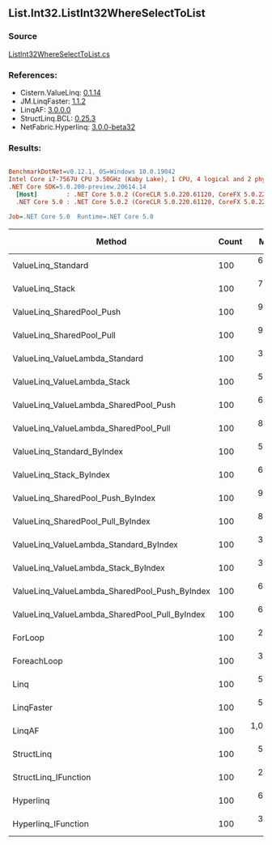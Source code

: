 ﻿## List.Int32.ListInt32WhereSelectToList

### Source
[ListInt32WhereSelectToList.cs](../LinqBenchmarks/List/Int32/ListInt32WhereSelectToList.cs)

### References:
- Cistern.ValueLinq: [0.1.14](https://www.nuget.org/packages/Cistern.ValueLinq/0.1.14)
- JM.LinqFaster: [1.1.2](https://www.nuget.org/packages/JM.LinqFaster/1.1.2)
- LinqAF: [3.0.0.0](https://www.nuget.org/packages/LinqAF/3.0.0.0)
- StructLinq.BCL: [0.25.3](https://www.nuget.org/packages/StructLinq.BCL/0.25.3)
- NetFabric.Hyperlinq: [3.0.0-beta32](https://www.nuget.org/packages/NetFabric.Hyperlinq/3.0.0-beta32)

### Results:
``` ini

BenchmarkDotNet=v0.12.1, OS=Windows 10.0.19042
Intel Core i7-7567U CPU 3.50GHz (Kaby Lake), 1 CPU, 4 logical and 2 physical cores
.NET Core SDK=5.0.200-preview.20614.14
  [Host]        : .NET Core 5.0.2 (CoreCLR 5.0.220.61120, CoreFX 5.0.220.61120), X64 RyuJIT
  .NET Core 5.0 : .NET Core 5.0.2 (CoreCLR 5.0.220.61120, CoreFX 5.0.220.61120), X64 RyuJIT

Job=.NET Core 5.0  Runtime=.NET Core 5.0  

```
|                                        Method | Count |       Mean |    Error |   StdDev | Ratio | RatioSD |  Gen 0 | Gen 1 | Gen 2 | Allocated |
|---------------------------------------------- |------ |-----------:|---------:|---------:|------:|--------:|-------:|------:|------:|----------:|
|                            ValueLinq_Standard |   100 |   604.0 ns |  3.65 ns |  3.24 ns |  2.51 |    0.02 | 0.3090 |     - |     - |     648 B |
|                               ValueLinq_Stack |   100 |   794.5 ns |  2.65 ns |  2.48 ns |  3.30 |    0.02 | 0.1221 |     - |     - |     256 B |
|                     ValueLinq_SharedPool_Push |   100 |   910.5 ns |  2.89 ns |  2.71 ns |  3.78 |    0.02 | 0.1221 |     - |     - |     256 B |
|                     ValueLinq_SharedPool_Pull |   100 |   992.1 ns |  7.96 ns |  7.45 ns |  4.12 |    0.04 | 0.1221 |     - |     - |     256 B |
|                ValueLinq_ValueLambda_Standard |   100 |   354.7 ns |  1.91 ns |  1.70 ns |  1.47 |    0.01 | 0.3095 |     - |     - |     648 B |
|                   ValueLinq_ValueLambda_Stack |   100 |   556.7 ns |  4.89 ns |  4.08 ns |  2.31 |    0.02 | 0.1221 |     - |     - |     256 B |
|         ValueLinq_ValueLambda_SharedPool_Push |   100 |   637.9 ns |  1.71 ns |  1.60 ns |  2.65 |    0.01 | 0.1221 |     - |     - |     256 B |
|         ValueLinq_ValueLambda_SharedPool_Pull |   100 |   837.3 ns |  3.05 ns |  2.70 ns |  3.48 |    0.02 | 0.1221 |     - |     - |     256 B |
|                    ValueLinq_Standard_ByIndex |   100 |   593.7 ns |  3.01 ns |  2.51 ns |  2.46 |    0.01 | 0.3090 |     - |     - |     648 B |
|                       ValueLinq_Stack_ByIndex |   100 |   634.1 ns |  2.32 ns |  1.94 ns |  2.63 |    0.02 | 0.1221 |     - |     - |     256 B |
|             ValueLinq_SharedPool_Push_ByIndex |   100 |   931.7 ns |  3.59 ns |  2.81 ns |  3.87 |    0.02 | 0.1221 |     - |     - |     256 B |
|             ValueLinq_SharedPool_Pull_ByIndex |   100 |   865.9 ns |  3.26 ns |  2.89 ns |  3.59 |    0.02 | 0.1221 |     - |     - |     256 B |
|        ValueLinq_ValueLambda_Standard_ByIndex |   100 |   365.0 ns |  1.76 ns |  1.65 ns |  1.51 |    0.01 | 0.3095 |     - |     - |     648 B |
|           ValueLinq_ValueLambda_Stack_ByIndex |   100 |   392.4 ns |  1.57 ns |  1.47 ns |  1.63 |    0.01 | 0.1221 |     - |     - |     256 B |
| ValueLinq_ValueLambda_SharedPool_Push_ByIndex |   100 |   646.1 ns |  2.54 ns |  2.25 ns |  2.68 |    0.02 | 0.1221 |     - |     - |     256 B |
| ValueLinq_ValueLambda_SharedPool_Pull_ByIndex |   100 |   681.7 ns |  2.54 ns |  2.37 ns |  2.83 |    0.02 | 0.1221 |     - |     - |     256 B |
|                                       ForLoop |   100 |   240.9 ns |  1.04 ns |  0.97 ns |  1.00 |    0.00 | 0.3095 |     - |     - |     648 B |
|                                   ForeachLoop |   100 |   378.2 ns |  1.93 ns |  1.71 ns |  1.57 |    0.01 | 0.3095 |     - |     - |     648 B |
|                                          Linq |   100 |   547.5 ns |  2.72 ns |  2.13 ns |  2.27 |    0.01 | 0.3824 |     - |     - |     800 B |
|                                    LinqFaster |   100 |   526.9 ns | 10.58 ns | 10.40 ns |  2.19 |    0.05 | 0.4320 |     - |     - |     904 B |
|                                        LinqAF |   100 | 1,064.0 ns |  8.05 ns |  7.14 ns |  4.42 |    0.04 | 0.3090 |     - |     - |     648 B |
|                                    StructLinq |   100 |   564.5 ns |  3.11 ns |  2.42 ns |  2.34 |    0.01 | 0.1678 |     - |     - |     352 B |
|                          StructLinq_IFunction |   100 |   296.9 ns |  1.60 ns |  1.50 ns |  1.23 |    0.01 | 0.1221 |     - |     - |     256 B |
|                                     Hyperlinq |   100 |   665.7 ns |  2.72 ns |  2.41 ns |  2.76 |    0.01 | 0.1221 |     - |     - |     256 B |
|                           Hyperlinq_IFunction |   100 |   351.9 ns |  2.19 ns |  1.94 ns |  1.46 |    0.01 | 0.1221 |     - |     - |     256 B |
